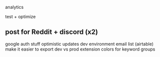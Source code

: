 analytics

test + optimize

## post for Reddit + discord (x2)

google auth stuff
optimistic updates
dev environment
email list (airtable)
make it easier to export dev vs prod extension
colors for keyword groups
